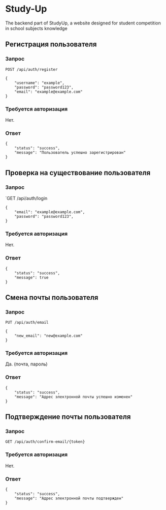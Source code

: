 # Study-Up
The backend part of StudyUp, a website designed for student competition in school subjects knowledge

## Регистрация пользователя
### Запрос
`POST /api/auth/register`

    {
        "username": "example",
        "password": "password123",
        "email": "example@example.com"
    }
    
### Требуется авторизация
Нет.
### Ответ

    {
        "status": "success",
        "message": "Пользователь успешно зарегистрирован"
    }

## Проверка на существование пользователя
### Запрос
`GET /api/auth/login

    {
        "email": "example@example.com",
        "password": "password123",
    }

### Требуется авторизация
Нет.
### Ответ

    {
        "status": "success",
        "message": true
    }

## Смена почты пользователя
### Запрос
`PUT /api/auth/email`

    {
        "new_email": "new@example.com"
    }
    
### Требуется авторизация
Да. (почта, пароль)
### Ответ

    {
        "status": "success",
        "message": "Адрес электронной почты успешно изменен"
    }
    
## Подтверждение почты пользователя
### Запрос
`GET /api/auth/confirm-email/{token}`
### Требуется авторизация
Нет.
### Ответ

    {
        "status": "success",
        "message": "Адрес электронной почты подтвержден"
    }
